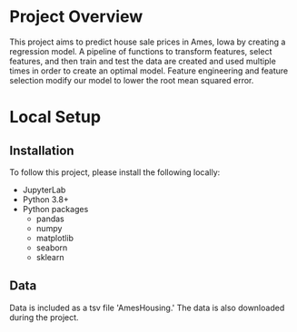 # Project Overview

This project aims to predict house sale prices in Ames, Iowa by creating a regression model.  A pipeline of functions to transform features, select features, 
and then train and test the data are created and used multiple times in order to create an optimal model.  Feature engineering and feature selection 
modify our model to lower the root mean squared error.  

# Local Setup

## Installation

To follow this project, please install the following locally:
* JupyterLab
* Python 3.8+
* Python packages
  * pandas
  * numpy
  * matplotlib
  * seaborn
  * sklearn

## Data

Data is included as a tsv file 'AmesHousing.'  The data is also downloaded during the project.
